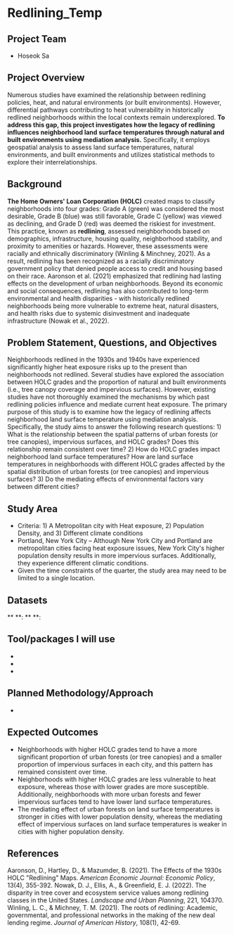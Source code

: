 # Redlining_Temp

## Project Team
* Hoseok Sa 

## Project Overview
Numerous studies have examined the relationship between redlining policies, heat, and natural environments (or built environments). However, differential pathways contributing to heat vulnerability in historically redlined neighborhoods within the local contexts remain underexplored. **To address this gap, this project investigates how the legacy of redlining influences neighborhood land surface temperatures through natural and built environments using mediation analysis.** Specifically, it employs geospatial analysis to assess land surface temperatures, natural environments, and built environments and utilizes statistical methods to explore their interrelationships.

## Background
**The Home Owners' Loan Corporation (HOLC)** created maps to classify neighborhoods into four grades: Grade A (green) was considered the most desirable, Grade B (blue) was still favorable, Grade C (yellow) was viewed as declining, and Grade D (red) was deemed the riskiest for investment. This practice, known as **redlining**, assessed neighborhoods based on demographics, infrastructure, housing quality, neighborhood stability, and proximity to amenities or hazards. However, these assessments were racially and ethnically discriminatory (Winling & Minchney, 2021). As a result, redlining has been recognized as a racially discriminatory government policy that denied people access to credit and housing based on their race. Aaronson et al. (2021) emphasized that redlining had lasting effects on the development of urban neighborhoods. Beyond its economic and social consequences, redlining has also contributed to long-term environmental and health disparities - with historically redlined neighborhoods being more vulnerable to extreme heat, natural disasters, and health risks due to systemic disinvestment and inadequate infrastructure (Nowak et al., 2022). 

## Problem Statement, Questions, and Objectives
Neighborhoods redlined in the 1930s and 1940s have experienced significantly higher heat exposure risks up to the present than neighborhoods not redlined. Several studies have explored the association between HOLC grades and the proportion of natural and built environments (i.e., tree canopy coverage and impervious surfaces). However, existing studies have not thoroughly examined the mechanisms by which past redlining policies influence and mediate current heat exposure. The primary purpose of this study is to examine how the legacy of redlining affects neighborhood land surface temperature using mediation analysis. Specifically, the study aims to answer the following research questions: 1) What is the relationship between the spatial patterns of urban forests (or tree canopies), impervious surfaces, and HOLC grades? Does this relationship remain consistent over time? 2) How do HOLC grades impact neighborhood land surface temperatures? How are land surface temperatures in neighborhoods with different HOLC grades affected by the spatial distribution of urban forests (or tree canopies) and impervious surfaces? 3) Do the mediating effects of environmental factors vary between different cities? 

## Study Area
* Criteria: 1) A Metropolitan city with Heat exposure, 2) Population Density, and 3) Different climate conditions
* Portland, New York City – Although New York City and Portland are metropolitan cities facing heat exposure issues, New York City's higher population density results in more impervious surfaces. Additionally, they experience different climatic conditions.
* Given the time constraints of the quarter, the study area may need to be limited to a single location.

## Datasets
** **:
** **: 

## Tool/packages I will use
*
*
*

## Planned Methodology/Approach
* 

## Expected Outcomes
* Neighborhoods with higher HOLC grades tend to have a more significant proportion of urban forests (or tree canopies) and a smaller proportion of impervious surfaces in each city, and this pattern has remained consistent over time.
* Neighborhoods with higher HOLC grades are less vulnerable to heat exposure, whereas those with lower grades are more susceptible. Additionally, neighborhoods with more urban forests and fewer impervious surfaces tend to have lower land surface temperatures.
* The mediating effect of urban forests on land surface temperatures is stronger in cities with lower population density, whereas the mediating effect of impervious surfaces on land surface temperatures is weaker in cities with higher population density.

## References
Aaronson, D., Hartley, D., & Mazumder, B. (2021). The Effects of the 1930s HOLC "Redlining" Maps. *American Economic Journal: Economic Policy*, 13(4), 355-392. 
Nowak, D. J., Ellis, A., & Greenfield, E. J. (2022). The disparity in tree cover and ecosystem service values among redlining classes in the United States. *Landscape and Urban Planning*, 221, 104370. 
Winling, L. C., & Michney, T. M. (2021). The roots of redlining: Academic, governmental, and professional networks in the making of the new deal lending regime. *Journal of American History*, 108(1), 42-69.

